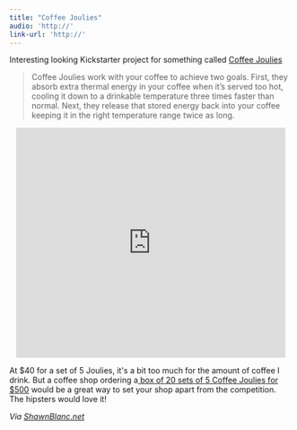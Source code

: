 ```yaml
---
title: "Coffee Joulies"
audio: 'http://'
link-url: 'http://'
---
```

<p>Interesting looking Kickstarter project for something called <a href="http://www.kickstarter.com/projects/705847536/coffee-joulies-your-coffee-just-right">Coffee Joulies</a></p>
<blockquote><p>Coffee Joulies work with your coffee to achieve two goals. First, they absorb extra thermal energy in your coffee when it’s served too hot, cooling it down to a drinkable temperature three times faster than normal. Next, they release that stored energy back into your coffee keeping it in the right temperature range twice as long.</p></blockquote>
<div align="center"><iframe frameborder="0" height="410px" src="http://www.kickstarter.com/projects/705847536/coffee-joulies-your-coffee-just-right/widget/video.html" width="480px"></iframe></div>
<p>At $40 for a set of 5 Joulies, it's a bit too much for the amount of coffee I drink. But a coffee shop ordering a<a href="http://www.kickstarter.com/projects/705847536/coffee-joulies-your-coffee-just-right/pledge/new?backing%5Bamount%5D=500.0&backing%5Bbacker_reward_id%5D=148383&clicked_reward=true&logged_in=false"> box of 20 sets of 5 Coffee Joulies for $500</a> would be a great way to set your shop apart from the competition. The hipsters would love it!</p>
<p><em>Via <a href="http://shawnblanc.net/2011/04/coffee-joulies/">ShawnBlanc.net</a></em></p>
